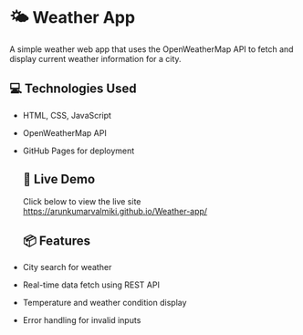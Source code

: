 # 🌤 Weather App

A simple weather web app that uses the OpenWeatherMap API to fetch and display current weather information for a city.

## 💻 Technologies Used
- HTML, CSS, JavaScript
- OpenWeatherMap API
- GitHub Pages for deployment

  ## 🚀 Live Demo
  Click below to view the live site
  https://arunkumarvalmiki.github.io/Weather-app/

  ## 📦 Features
- City search for weather
- Real-time data fetch using REST API
- Temperature and weather condition display
- Error handling for invalid inputs
